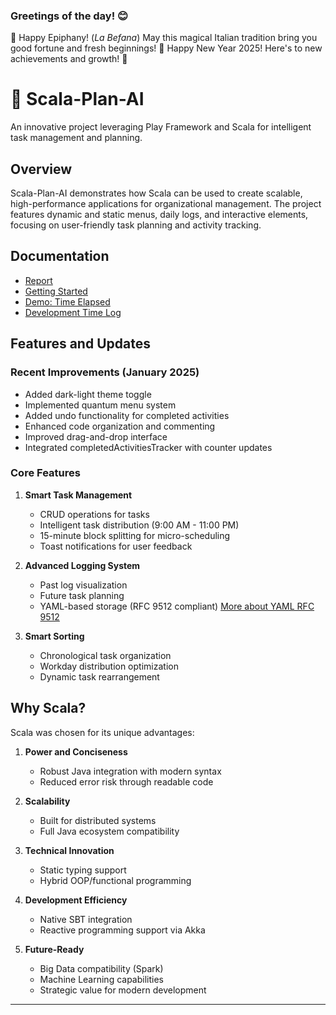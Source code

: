 ### Greetings of the day! 😊

🧹 Happy Epiphany! (*La Befana*) May this magical Italian tradition bring you good fortune and fresh beginnings! 
🍾 Happy New Year 2025! Here's to new achievements and growth! 🥂

# 🚀 Scala-Plan-AI

An innovative project leveraging Play Framework and Scala for intelligent task management and planning.

## Overview
Scala-Plan-AI demonstrates how Scala can be used to create scalable, high-performance applications for organizational management. The project features dynamic and static menus, daily logs, and interactive elements, focusing on user-friendly task planning and activity tracking.

## Documentation
- [Report](report.md)
- [Getting Started](getting-started.md)
- [Demo: Time Elapsed](demo-time-elapsed.md)
- [Development Time Log](time-spent-log.md)

## Features and Updates

### Recent Improvements (January 2025)
- Added dark-light theme toggle
- Implemented quantum menu system
- Added undo functionality for completed activities
- Enhanced code organization and commenting
- Improved drag-and-drop interface
- Integrated completedActivitiesTracker with counter updates

### Core Features

1. **Smart Task Management**
   - CRUD operations for tasks
   - Intelligent task distribution (9:00 AM - 11:00 PM)
   - 15-minute block splitting for micro-scheduling
   - Toast notifications for user feedback

2. **Advanced Logging System**
   - Past log visualization
   - Future task planning
   - YAML-based storage (RFC 9512 compliant)
     [More about YAML RFC 9512](https://httptoolkit.com/blog/yaml-media-type-rfc/)

3. **Smart Sorting**
   - Chronological task organization
   - Workday distribution optimization
   - Dynamic task rearrangement

## Why Scala?

Scala was chosen for its unique advantages:

1. **Power and Conciseness**
   - Robust Java integration with modern syntax
   - Reduced error risk through readable code

2. **Scalability**
   - Built for distributed systems
   - Full Java ecosystem compatibility

3. **Technical Innovation**
   - Static typing support
   - Hybrid OOP/functional programming

4. **Development Efficiency**
   - Native SBT integration
   - Reactive programming support via Akka

5. **Future-Ready**
   - Big Data compatibility (Spark)
   - Machine Learning capabilities
   - Strategic value for modern development

---
